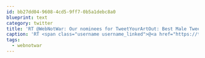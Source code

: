 ```yaml
---
id: bb27dd04-9608-4cd5-9ff7-0b5a1debc8a0
blueprint: text
category: twitter
title: 'RT @WebNotWar: Our nominees for TweetYourArtOut: Best Male Tweet at #webnotwar are.. @dchymko @kk @davemoyer! Vote for a winner at http: ...'
caption: 'RT <span class="username username_linked">@<a href="https://twitter.com/WebNotWar" title="Make Web Not War">WebNotWar</a></span>: Our nominees for TweetYourArtOut: Best Male Tweet at <span class="hashtag hashtag_local">#<a href="http://tweettemp.darylchymko.ca/?tag=webnotwar">webnotwar</a> are.. <span class="username username_linked">@<a href="https://twitter.com/dchymko" title="Daryl Chymko">dchymko</a></span> <span class="username username_linked">@<a href="https://twitter.com/kk" title=".">kk</a></span> <span class="username username_linked">@<a href="https://twitter.com/davemoyer" title="David Other">davemoyer</a></span>! Vote for a winner at http: ...'
tags:
  - webnotwar
---
```

